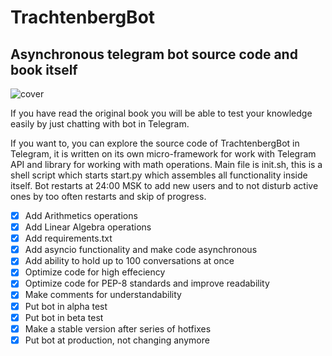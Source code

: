 # TrachtenbergBot
## Asynchronous telegram bot source code and book itself

![cover](https://github.com/vadimfedulov395/trachtenberg-sci/raw/master/cover.jpg)

If you have read the original book you will be able to test your knowledge easily by just chatting with bot in Telegram.

If you want to, you can explore the source code of TrachtenbergBot in Telegram, it is written on its own micro-framework for work with Telegram API and library for working with math operations. Main file is init.sh, this is a shell script which starts start.py which assembles all functionality inside itself. Bot restarts at 24:00 MSK to add new users and to not disturb active ones by too often restarts and skip of progress.

- [x] Add Arithmetics operations
- [x] Add Linear Algebra operations
- [x] Add requirements.txt
- [x] Add asyncio functionality and make code asynchronous
- [x] Add ability to hold up to 100 conversations at once
- [x] Optimize code for high effeciency
- [x] Optimize code for PEP-8 standards and improve readability
- [x] Make comments for understandability
- [x] Put bot in alpha test
- [x] Put bot in beta test
- [x] Make a stable version after series of hotfixes
- [x] Put bot at production, not changing anymore
